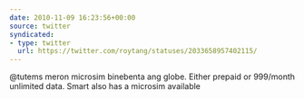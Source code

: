 ```yaml
---
date: 2010-11-09 16:23:56+00:00
source: twitter
syndicated:
- type: twitter
  url: https://twitter.com/roytang/statuses/2033658957402115/
---
```


@tutems meron microsim binebenta ang globe. Either prepaid or 999/month unlimited data. Smart also has a microsim available